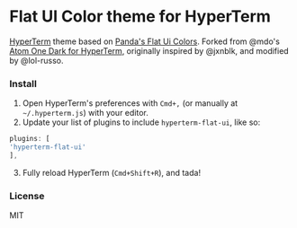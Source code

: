 # Flat UI Color theme for HyperTerm

[HyperTerm](https://hyperterm.org) theme based on [Panda's Flat Ui Colors](http://flatuicolors.com/). Forked from @mdo's [Atom One Dark for HyperTerm](https://github.com/mdo/hyperterm-atom-dark), originally inspired by @jxnblk, and modified by @lol-russo.

### Install

1. Open HyperTerm's preferences with `Cmd+,` (or manually at `~/.hyperterm.js`) with your editor.
2. Update your list of plugins to include `hyperterm-flat-ui`, like so:

```js
plugins: [
'hyperterm-flat-ui'
],
```
3. Fully reload HyperTerm (`Cmd+Shift+R`), and tada!

### License

MIT
   